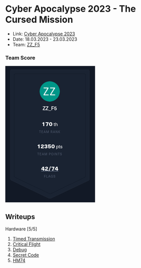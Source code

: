 # Cyber Apocalypse 2023 - The Cursed Mission


- Link: [Cyber Apocalypse 2023](https://ctf.hackthebox.com/event/details/cyber-apocalypse-2023-the-cursed-mission-821)
- Date: 18.03.2023 - 23.03.2023
- Team: [ZZ_F5](https://ctf.hackthebox.com/team/overview/114967)

### Team Score

![](images/score.png)

## Writeups

Hardware [5/5]

1. [Timed Transmission](./hardware/timed-transmission.md)
2. [Critical Flight](./hardware/critical-flight.md)
3. [Debug](./hardware/debug.md)
4. [Secret Code](./hardware/secret-code.md)
5. [HM74](./hardware/hm74.md)